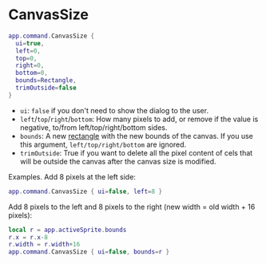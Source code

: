 # CanvasSize

```lua
app.command.CanvasSize {
  ui=true,
  left=0,
  top=0,
  right=0,
  bottom=0,
  bounds=Rectangle,
  trimOutside=false
}
```

* `ui`: `false` if you don't need to show the dialog to the user.
* `left`/`top`/`right`/`bottom`: How many pixels to add, or remove if
  the value is negative, to/from left/top/right/bottom sides.
* `bounds`: A new [rectangle](../rectangle.md#rectangle) with the new
  bounds of the canvas. If you use this argument,
  `left/top/right/bottom` are ignored.
* `trimOutside`: True if you want to delete all the pixel content of
  cels that will be outside the canvas after the canvas size is
  modified.

Examples. Add 8 pixels at the left side:

```lua
app.command.CanvasSize { ui=false, left=8 }
```

Add 8 pixels to the left and 8 pixels to the right (new width = old
width + 16 pixels):

```lua
local r = app.activeSprite.bounds
r.x = r.x-8
r.width = r.width+16
app.command.CanvasSize { ui=false, bounds=r }
```
